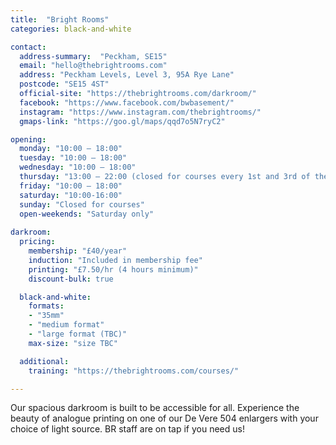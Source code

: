 ```yaml
---
title:  "Bright Rooms"
categories: black-and-white

contact:
  address-summary:  "Peckham, SE15"
  email: "hello@thebrightrooms.com"
  address: "Peckham Levels, Level 3, 95A Rye Lane"
  postcode: "SE15 4ST"
  official-site: "https://thebrightrooms.com/darkroom/"
  facebook: "https://www.facebook.com/bwbasement/"
  instagram: "https://www.instagram.com/thebrightrooms/"
  gmaps-link: "https://goo.gl/maps/qqd7o5N7ryC2"

opening:
  monday: "10:00 – 18:00"
  tuesday: "10:00 – 18:00"
  wednesday: "10:00 – 18:00"
  thursday: "13:00 – 22:00 (closed for courses every 1st and 3rd of the month)"
  friday: "10:00 – 18:00"
  saturday: "10:00-16:00"
  sunday: "Closed for courses"
  open-weekends: "Saturday only"
  
darkroom:
  pricing:
    membership: "£40/year"
    induction: "Included in membership fee"
    printing: "£7.50/hr (4 hours minimum)"
    discount-bulk: true

  black-and-white:
    formats:
    - "35mm"
    - "medium format"
    - "large format (TBC)"
    max-size: "size TBC"

  additional:
    training: "https://thebrightrooms.com/courses/"

---
```


 Our spacious darkroom is built to be accessible for all. Experience the beauty of analogue printing on one of our De Vere 504 enlargers with your choice of light source. BR staff are on tap if you need us!
